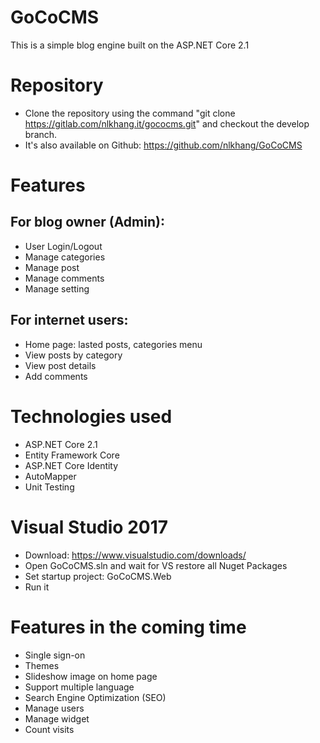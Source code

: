 # GoCoCMS

This is a simple blog engine built on the ASP.NET Core 2.1 

# Repository

- Clone the repository using the command "git clone https://gitlab.com/nlkhang.it/gococms.git" and checkout the develop branch.
- It's also available on Github: https://github.com/nlkhang/GoCoCMS 

# Features

## For blog owner (Admin):

- User Login/Logout
- Manage categories
- Manage post
- Manage comments
- Manage setting 

## For internet users:

- Home page: lasted posts, categories menu
- View posts by category
- View post details
- Add comments

# Technologies used

- ASP.NET Core 2.1
- Entity Framework Core
- ASP.NET Core Identity
- AutoMapper
- Unit Testing

# Visual Studio 2017

- Download:  https://www.visualstudio.com/downloads/
- Open GoCoCMS.sln and wait for VS restore all Nuget Packages
- Set startup project: GoCoCMS.Web
- Run it

# Features in the coming time

- Single sign-on
- Themes
- Slideshow image on home page
- Support multiple language
- Search Engine Optimization (SEO)
- Manage users
- Manage widget
- Count visits